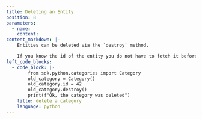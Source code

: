 ```yaml
---
title: Deleting an Entity
position: 8
parameters:
  - name:
    content:
content_markdown: |-
    Entities can be deleted via the `destroy` method.

    If you know the id of the entity you do not have to fetch it before deleting.
left_code_blocks:
  - code_block: |-
        from sdk.python.categories import Category
        old_category = Category()
        old_category.id = 42
        old_category.destroy()
        print(f"Ok, the category was deleted")
    title: delete a category
    language: python
---
```

